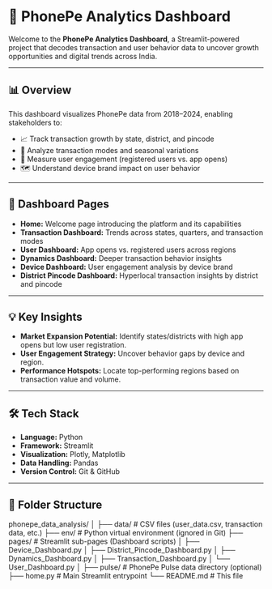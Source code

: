 # 📱 PhonePe Analytics Dashboard

Welcome to the **PhonePe Analytics Dashboard**, a Streamlit-powered project that decodes transaction and user behavior data to uncover growth opportunities and digital trends across India.

---

## 📊 Overview

This dashboard visualizes PhonePe data from 2018–2024, enabling stakeholders to:

- 📈 Track transaction growth by state, district, and pincode
- 🧠 Analyze transaction modes and seasonal variations
- 📳 Measure user engagement (registered users vs. app opens)
- 🗺️ Understand device brand impact on user behavior

---

## 🧩 Dashboard Pages

- **Home:** Welcome page introducing the platform and its capabilities  
- **Transaction Dashboard:** Trends across states, quarters, and transaction modes  
- **User Dashboard:** App opens vs. registered users across regions  
- **Dynamics Dashboard:** Deeper transaction behavior insights  
- **Device Dashboard:** User engagement analysis by device brand  
- **District Pincode Dashboard:** Hyperlocal transaction insights by district and pincode  

---

## 💡 Key Insights

- **Market Expansion Potential:** Identify states/districts with high app opens but low user registration.
- **User Engagement Strategy:** Uncover behavior gaps by device and region.
- **Performance Hotspots:** Locate top-performing regions based on transaction value and volume.

---

## 🛠️ Tech Stack

- **Language:** Python
- **Framework:** Streamlit
- **Visualization:** Plotly, Matplotlib
- **Data Handling:** Pandas
- **Version Control:** Git & GitHub

---

## 📁 Folder Structure

phonepe_data_analysis/
│
├── data/ # CSV files (user_data.csv, transaction data, etc.)
├── env/ # Python virtual environment (ignored in Git)
├── pages/ # Streamlit sub-pages (Dashboard scripts)
│ ├── Device_Dashboard.py
│ ├── District_Pincode_Dashboard.py
│ ├── Dynamics_Dashboard.py
│ ├── Transaction_Dashboard.py
│ └── User_Dashboard.py
│
├── pulse/ # PhonePe Pulse data directory (optional)
├── home.py # Main Streamlit entrypoint
└── README.md # This file
